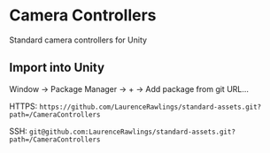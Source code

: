# Camera Controllers

Standard camera controllers for Unity

## Import into Unity

Window -> Package Manager -> + -> Add package from git URL...

HTTPS: `https://github.com/LaurenceRawlings/standard-assets.git?path=/CameraControllers`

SSH: `git@github.com:LaurenceRawlings/standard-assets.git?path=/CameraControllers`
